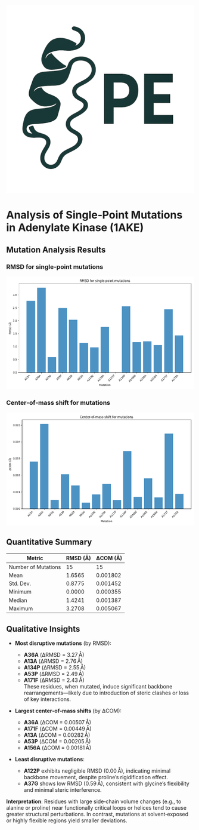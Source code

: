 ![logo](images/logo.png)

# Analysis of Single‑Point Mutations in Adenylate Kinase (1AKE)

## Mutation Analysis Results

### RMSD for single‑point mutations

![RMSD chart](images/mutation_rmsd.png)

### Center‑of‑mass shift for mutations

![ΔCOM chart](images/mutation_com_shift.png)

## Quantitative Summary

| Metric              | RMSD (Å) | ΔCOM (Å)      |
|---------------------|----------|---------------|
| Number of Mutations | 15       | 15            |
| Mean                | 1.6565   | 0.001802      |
| Std. Dev.           | 0.8775   | 0.001452      |
| Minimum             | 0.0000   | 0.000355      |
| Median              | 1.4241   | 0.001387      |
| Maximum             | 3.2708   | 0.005067      |

## Qualitative Insights

- **Most disruptive mutations** (by RMSD):  
  - **A36A** (ΔRMSD = 3.27 Å)  
  - **A13A** (ΔRMSD = 2.76 Å)  
  - **A134P** (ΔRMSD = 2.55 Å)  
  - **A53P** (ΔRMSD = 2.49 Å)  
  - **A171F** (ΔRMSD = 2.43 Å)  
  These residues, when mutated, induce significant backbone rearrangements—likely due to introduction of steric clashes or loss of key interactions.

- **Largest center‑of‑mass shifts** (by ΔCOM):  
  - **A36A** (ΔCOM = 0.00507 Å)  
  - **A171F** (ΔCOM = 0.00449 Å)  
  - **A13A** (ΔCOM = 0.00282 Å)  
  - **A53P** (ΔCOM = 0.00205 Å)  
  - **A156A** (ΔCOM = 0.00181 Å)

- **Least disruptive mutations**:  
  - **A122P** exhibits negligible RMSD (0.00 Å), indicating minimal backbone movement, despite proline’s rigidification effect.  
  - **A37G** shows low RMSD (0.59 Å), consistent with glycine’s flexibility and minimal steric interference.

**Interpretation**: Residues with large side‑chain volume changes (e.g., to alanine or proline) near functionally critical loops or helices tend to cause greater structural perturbations. In contrast, mutations at solvent‑exposed or highly flexible regions yield smaller deviations.

